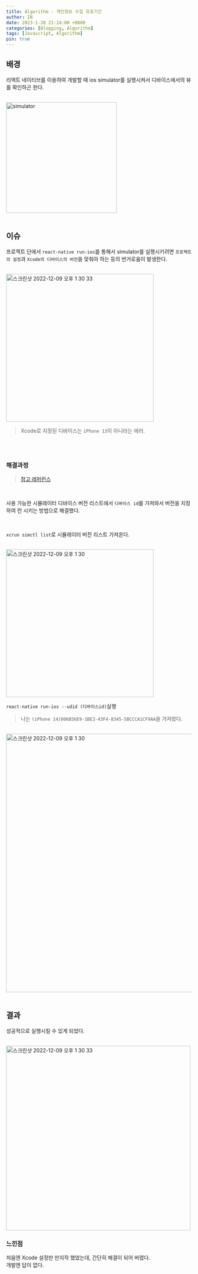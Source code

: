 ```yaml
---
title: Algorithm - 개인정보 수집 유효기간
author: IN
date: 2023-1-20 21:24:00 +0800
categories: [Blogging, Algorithm]
tags: [Javascript, Algorithm]
pin: true
---
```


## 배경

리액트 네이티브를 이용하여 개발할 때 ios simulator를 실행시켜서 디바이스에서의 뷰를 확인하곤 한다.

<br />

<img width="300" alt="simulator" src="https://user-images.githubusercontent.com/65399118/212580866-1d28d3f4-a6a0-4625-aec2-204bd7f310b4.png">

<br />
<br />

## 이슈

프로젝트 단에서 `react-native run-ios`를 통해서 simulator를 실행시키려면 `프로젝트의 설정`과 `Xcode의 디바이스의 버전`을 맞춰야 하는 등의 번거로움이 발생한다.

<br />

<img width="400" alt="스크린샷 2022-12-09 오후 1 30 33" src="https://user-images.githubusercontent.com/65399118/212581102-edf1f400-e374-4e07-955a-19c35070cf1e.png">

<br />

> Xcode로 지정된 디바이스는 `iPhone 13`이 아니라는 에러.

<br />
<br />

### 해결과정

> [참고 레퍼런스](https://medium.com/xcblog/simctl-control-ios-simulators-from-command-line-78b9006a20dc)

<br />

사용 가능한 시뮬레이터 디바이스 버전 리스트에서 `디바이스 id`를 가져와서 버전을 지정하여 런 시키는 방법으로 해결했다.

<br />

`xcrun simctl list`로 시뮬레이터 버전 리스트 가져온다.

<br />

<img width="400" alt="스크린샷 2022-12-09 오후 1 30" src="https://user-images.githubusercontent.com/65399118/212581606-8c55196f-6a31-41bb-8e1b-1dda4627d6cf.png">

<br />

`react-native run-ios --udid (디바이스id)`실행

> 나는 `(iPhone 14)006B56E9-1BE3-43F4-8345-5BCCCA1CF9AA`을 가져왔다.

<br />

<img width="700" alt="스크린샷 2022-12-09 오후 1 30" src="https://user-images.githubusercontent.com/65399118/212582444-014dba20-fc33-4f38-90ec-3696236d53a3.png">

<br />
<br />

## 결과

성공적으로 실행시킬 수 있게 되었다.

<br />

<img width="500" alt="스크린샷 2022-12-09 오후 1 30 33" src="https://user-images.githubusercontent.com/65399118/212582547-9cbf4473-f01d-4b9e-b0f3-d29f369dae66.png">

<br />

### 느낀점

처음엔 Xcode 설정만 만지작 했었는데, 간단히 해결이 되어 버렸다.
<br />
개발엔 답이 없다.
<br />
